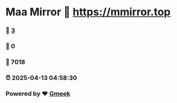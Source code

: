 # Maa Mirror :link: https://mmirror.top 
### :page_facing_up: [3](https://mmirror.top/tag.html) 
### :speech_balloon: 0 
### :hibiscus: 7018 
### :alarm_clock: 2025-04-13 04:58:30 
### Powered by :heart: [Gmeek](https://github.com/Meekdai/Gmeek)
